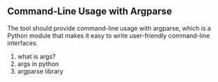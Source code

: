 ## Command-Line Usage with Argparse
The tool should provide command-line usage with argparse, which is a Python module that makes it easy to write user-friendly command-line interfaces.

1. what is args?
2. args in python
3. argparse library